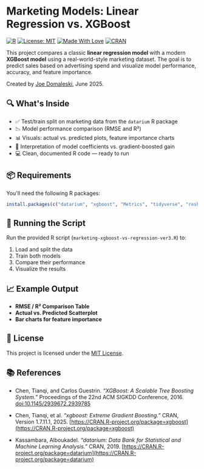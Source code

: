 # Marketing Models: Linear Regression vs. XGBoost

[![R](https://img.shields.io/badge/R-4.3.1-blue?logo=r)](https://www.r-project.org/)
[![License: MIT](https://img.shields.io/badge/License-MIT-yellow.svg)](LICENSE)
[![Made With Love](https://img.shields.io/badge/made%20with-%E2%9D%A4-red)](https://blog.marketingdatascience.ai)
[![CRAN](https://img.shields.io/badge/powered%20by-CRAN-blue)](https://cran.r-project.org/)

This project compares a classic **linear regression model** with a modern **XGBoost model** using a real-world-style marketing dataset. The goal is to predict sales based on advertising spend and visualize model performance, accuracy, and feature importance.

Created by [Joe Domaleski](https://blog.marketingdatascience.ai), June 2025.

## 🔍 What's Inside

- ✅ Test/train split on marketing data from the `datarium` R package  
- 📉 Model performance comparison (RMSE and R²)  
- 📊 Visuals: actual vs. predicted plots, feature importance charts  
- 🧠 Interpretation of model coefficients vs. gradient-boosted gain  
- 💻 Clean, documented R code — ready to run

## 📦 Requirements

You'll need the following R packages:

```r
install.packages(c("datarium", "xgboost", "Metrics", "tidyverse", "reshape2"))
```

## 🚀 Running the Script

Run the provided R script (`marketing-xgboost-vs-regression-ver3.R`) to:

1. Load and split the data  
2. Train both models  
3. Compare their performance  
4. Visualize the results  

## 📈 Example Output

- **RMSE / R² Comparison Table**
- **Actual vs. Predicted Scatterplot**
- **Bar charts for feature importance**

## 📜 License

This project is licensed under the [MIT License](LICENSE).

## 📚 References

- Chen, Tianqi, and Carlos Guestrin. _“XGBoost: A Scalable Tree Boosting System.”_ Proceedings of the 22nd ACM SIGKDD Conference, 2016. [doi:10.1145/2939672.2939785](https://doi.org/10.1145/2939672.2939785)

- Chen, Tianqi, et al. _“xgboost: Extreme Gradient Boosting.”_ CRAN, Version 1.7.11.1, 2025. [https://CRAN.R-project.org/package=xgboost](https://CRAN.R-project.org/package=xgboost)

- Kassambara, Alboukadel. _“datarium: Data Bank for Statistical and Machine Learning Analysis.”_ CRAN, 2019. [https://CRAN.R-project.org/package=datarium](https://CRAN.R-project.org/package=datarium)

